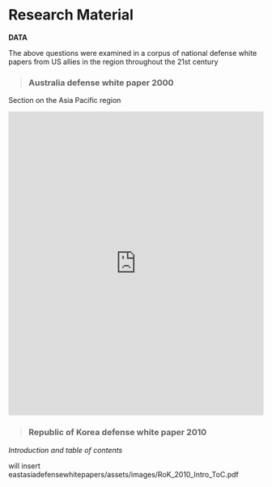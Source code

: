 # Research Material

<b>DATA</b>

The above questions were examined in a corpus of national defense white papers from US allies in the region throughout the 21st century

> ### Australia defense white paper 2000<br>

Section on the Asia Pacific region
  
 

<iframe class="scribd_iframe_embed" src="https://de.scribd.com/document/367181834/Australia-Defence-White-Paper-2000" data-auto-height="false" data-aspect-ratio="0.7068965517241379" scrolling="no" id="doc_93562" width="100%" height="600" frameborder="0"></iframe></td>




> ### Republic of Korea defense white paper 2010<br>
  <i>Introduction and table of contents</i>

will insert eastasiadefensewhitepapers/assets/images/RoK_2010_Intro_ToC.pdf
